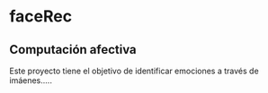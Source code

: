 # faceRec

## Computación afectiva

Este proyecto tiene el objetivo de identificar emociones a través de imáenes.....
